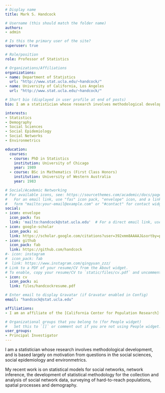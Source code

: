 ```yaml
---
# Display name
title: Mark S. Handcock

# Username (this should match the folder name)
authors:
- admin

# Is this the primary user of the site?
superuser: true

# Role/position
role: Professor of Statistics

# Organizations/Affiliations
organizations:
- name: Department of Statistics
  url: "http://www.stat.ucla.edu/~handcock/"
- name: University of California, Los Angeles
  url: "http://www.stat.ucla.edu/~handcock/"

# Short bio (displayed in user profile at end of posts)
bio: I am a statistician whose research involves methodological development, and is based largely on motivation from questions in the social sciences and social epidemiology.

interests:
- Statistics
- Demography
- Social Sciences
- Social Epidemiology
- Social Networks
- Environmetrics

education:
  courses:
  - course: PhD in Statistics
    institution: University of Chicago
    year: 1989
  - course: BSc in Mathematics (First Class Honors)
    institution: University of Western Australia
    year: 1983

# Social/Academic Networking
# For available icons, see: https://sourcethemes.com/academic/docs/page-builder/#icons
#   For an email link, use "fas" icon pack, "envelope" icon, and a link in the
#   form "mailto:your-email@example.com" or "#contact" for contact widget.
social:
- icon: envelope
  icon_pack: fas
  link: 'mailto:handcock@stat.ucla.edu'  # For a direct email link, use "mailto:test@example.org".
- icon: google-scholar
  icon_pack: ai
  link: https://scholar.google.com/citations?user=392xmm8AAAAJ&sortby=pubdate
- icon: github
  icon_pack: fab
  link: https://github.com/handcock
#- icon: instagram
#  icon_pack: fab
#  link: https://www.instagram.com/qingyuan_zzz/
# Link to a PDF of your resume/CV from the About widget.
# To enable, copy your resume/CV to `static/files/cv.pdf` and uncomment the lines below.
- icon: cv
  icon_pack: ai
  link: files/handcockresume.pdf

# Enter email to display Gravatar (if Gravatar enabled in Config)
email: "handcock@stat.ucla.edu"

affiliations:
- I am an affiliate of the [California Center for Population Research](http://www.ccpr.ucla.edu/) at UCLA. 

# Organizational groups that you belong to (for People widget)
#   Set this to `[]` or comment out if you are not using People widget.
user_groups:
- Principal Investigator
---
```


I am a statistician whose research involves methodological development, and is based largely on motivation from questions in the social sciences, social epidemiology and environmetrics. 

My recent work is on statistical models for social networks, network inference, the development of statistical methodology for the collection and analysis of social network data, surveying of hard-to-reach populations, spatial processes and demography.


